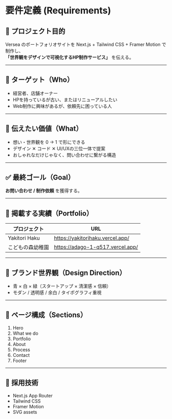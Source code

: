 # 要件定義 (Requirements)

## 🎯 プロジェクト目的
Versea のポートフォリオサイトを Next.js + Tailwind CSS + Framer Motion で制作し、  
**「世界観をデザインで可視化するHP制作サービス」** を伝える。

---

## 👤 ターゲット（Who）
- 経営者、店舗オーナー
- HPを持っているが古い、またはリニューアルしたい
- Web制作に興味があるが、依頼先に困っている人

---

## 🧠 伝えたい価値（What）
- 想い・世界観を 0 → 1 で形にできる
- デザイン ✕ コード ✕ UI/UXの三位一体で提案
- おしゃれなだけじゃなく、問い合わせに繋がる構造

---

## ✅ 最終ゴール（Goal）
**お問い合わせ / 制作依頼** を獲得する。

---

## 📌 掲載する実績（Portfolio）
| プロジェクト | URL |
|--------------|------|
| Yakitori Haku | https://yakitorihaku.vercel.app/ |
| こどもの森幼稚園 | https://adago-1-q517.vercel.app/ |

---

## 🎨 ブランド世界観（Design Direction）
- 青 × 白 × 緑（スタートアップ × 清潔感 × 信頼）
- モダン / 透明感 / 余白 / タイポグラフィ重視

---

## 🧱 ページ構成（Sections）
1. Hero
2. What we do
3. Portfolio
4. About
5. Process
6. Contact
7. Footer

---

## 🚀 採用技術
- Next.js App Router
- Tailwind CSS
- Framer Motion
- SVG assets

